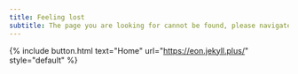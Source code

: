 ```yaml
---
title: Feeling lost
subtitle: The page you are looking for cannot be found, please navigate to homepage.
---
```


{% include button.html text="Home" url="https://eon.jekyll.plus/" style="default" %}
